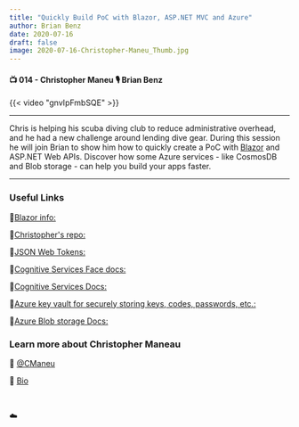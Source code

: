 ```yaml
---
title: "Quickly Build PoC with Blazor, ASP.NET MVC and Azure"
author: Brian Benz
date: 2020-07-16
draft: false
image: 2020-07-16-Christopher-Maneu_Thumb.jpg
---
```


#### 📺 014 - Christopher Maneu 🎙️ Brian Benz

<!--more-->

{{< video "gnvIpFmbSQE" >}}

---

Chris is helping his scuba diving club to reduce administrative overhead, and he had a new challenge around lending dive gear. During this session he will join Brian to show him how to quickly create a PoC with [Blazor](https://dotnet.microsoft.com/apps/aspnet/web-apps/blazor?WT.mc_id=aaa07-blog-chmaneu) and ASP.NET Web APIs. Discover how some Azure services - like CosmosDB and Blob storage - can help you build your apps faster.

---

### Useful Links
🔗[Blazor info:](https://dotnet.microsoft.com/apps/aspnet/web-apps/blazor?WT.mc_id=aaa07-blog-chmaneu)

🔗[Christopher's repo:](https://github.com/cmaneu/blazor-static-quiz)

🔗[JSON Web Tokens:](https://jwt.io)

🔗[Cognitive Services Face docs:](https://docs.microsoft.com/en-ca/azure/cognitive-services/Face/?WT.mc_id=aaa07-blog-chmaneu)

🔗[Cognitive Services Docs:](https://docs.microsoft.com/en-ca/azure/cognitive-services/?WT.mc_id=aaa07-blog-chmaneu)

🔗[Azure key vault for securely storing keys, codes, passwords, etc.:](https://docs.microsoft.com/en-ca/azure/key-vault/?WT.mc_id=aaa07-blog-chmaneu)

🔗[Azure Blob storage Docs:](https://azure.microsoft.com/en-ca/services/storage/blobs/?WT.mc_id=aaa07-blog-chmaneu)


### Learn more about Christopher Maneau
🔗 [@CManeu](https://twitter.com/cmaneu)

🔗 [Bio](https://developer.microsoft.com/en-us/advocates/chris_maneu)

<br />

☁️
